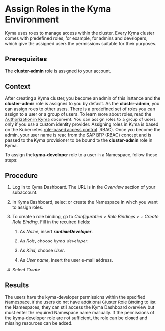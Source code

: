 <!-- loio148ae38b7d6f4e61bbb696bbfb3996b2 -->

# Assign Roles in the Kyma Environment

Kyma uses roles to manage access within the cluster. Every Kyma cluster comes with predefined roles, for example, for admins and developers, which give the assigned users the permissions suitable for their purposes.



<a name="loio148ae38b7d6f4e61bbb696bbfb3996b2__prereq_ehs_rvh_nsb"/>

## Prerequisites

The **cluster-admin** role is assigned to your account.



<a name="loio148ae38b7d6f4e61bbb696bbfb3996b2__context_lrm_lv2_hsb"/>

## Context

After creating a Kyma cluster, you become an admin of this instance and the **cluster-admin** role is assigned to you by default. As the **cluster-admin**, you can assign roles to other users. There is a predefined set of roles you can assign to a user or a group of users. To learn more about roles, read the [Authorization in Kyma](https://kyma-project.io/docs/kyma/latest/04-operation-guides/security/sec-02-authorization-in-kyma) document. You can assign roles to a group of users only if you use a custom identity provider. Assigning roles in Kyma is based on the Kubernetes [role-based access control](https://kubernetes.io/docs/reference/access-authn-authz/rbac/) \(RBAC\). Once you become the admin, your user name is read from the SAP BTP \(RBAC\) concept and is passed to the Kyma provisioner to be bound to the **cluster-admin** role in Kyma.

To assign the **kyma-developer** role to a user in a Namespace, follow these steps:



<a name="loio148ae38b7d6f4e61bbb696bbfb3996b2__steps_bvs_hv2_hsb"/>

## Procedure

1.  Log in to Kyma Dashboard. The URL is in the *Overview* section of your subaccount.

2.  In Kyma Dashboard, select or create the Namespace in which you want to assign roles.

3.  To create a role binding, go to *Configuration* \> *Role Bindings* \> *\+ Create Role Binding*. Fill in the required fields:

    1.  As *Name*, insert ***runtimeDeveloper***.

    2.  As *Role*, choose *kyma-developer*.

    3.  As *Kind*, choose *User*.

    4.  As *User name*, insert the user e-mail address.


4.  Select *Create*.




<a name="loio148ae38b7d6f4e61bbb696bbfb3996b2__result_bx4_2v2_hsb"/>

## Results

The users have the kyma-developer permissions within the specified Namespace. If the users do not have additional Cluster Role Binding to list the Namespaces, they can still access the Kyma Dashboard overview but must enter the required Namespace name manually. If the permissions of the kyma-developer role are not sufficient, the role can be cloned and missing resources can be added.


